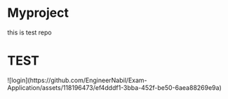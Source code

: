 # Myproject
this is test repo
<h1>TEST</h1>
![login](https://github.com/EngineerNabil/Exam-Application/assets/118196473/ef4dddf1-3bba-452f-be50-6aea88269e9a)
